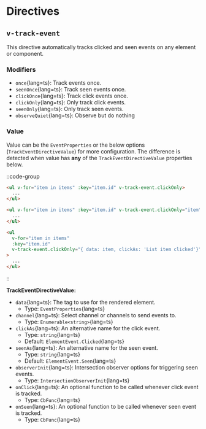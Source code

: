 # Directives

## `v-track-event`

This directive automatically tracks clicked and seen events on any element or component.

### Modifiers

- `once`{lang=ts}: Track events once.
- `seenOnce`{lang=ts}: Track seen events once.
- `clickOnce`{lang=ts}: Track click events once.
- `clickOnly`{lang=ts}: Only track click events.
- `seenOnly`{lang=ts}: Only track seen events.
- `observeQuiet`{lang=ts}: Observe but do nothing

### Value

Value can be the `EventProperties` or the below options (`TrackEventDirectiveValue`) for more configuration. The difference is detected when value has **any** of the `TrackEventDirectiveValue` properties below.

::code-group

```html [Without data/options]
<ul v-for="item in items" :key="item.id" v-track-event.clickOnly>
  ...
</ul>
```

```html [With only data]
<ul v-for="item in items" :key="item.id" v-track-event.clickOnly="item">
  ...
</ul>
```

```html [With only data and options]
<ul
  v-for="item in items"
  :key="item.id"
  v-track-event.clickOnly="{ data: item, clickAs: 'List item clicked'}"
>
  ...
</ul>
```

::

**TrackEventDirectiveValue:**

- `data`{lang=ts}: The tag to use for the rendered element.
  - Type: `EventProperties`{lang=ts}
- `channel`{lang=ts}: Select channel or channels to send events to.
  - Type: `Enumerable<string>`{lang=ts}
- `clickAs`{lang=ts}: An alternative name for the click event.
  - Type: `string`{lang=ts}
  - Default: `ElementEvent.Clicked`{lang=ts}
- `seenAs`{lang=ts}: An alternative name for the seen event.
  - Type: `string`{lang=ts}
  - Default: `ElementEvent.Seen`{lang=ts}
- `observerInit`{lang=ts}: Intersection observer options for triggering seen events.
  - Type: `IntersectionObserverInit`{lang=ts}
- `onClick`{lang=ts}: An optional function to be called whenever click event is tracked.
  - Type: `CbFunc`{lang=ts}
- `onSeen`{lang=ts}: An optional function to be called whenever seen event is tracked.
  - Type: `CbFunc`{lang=ts}
